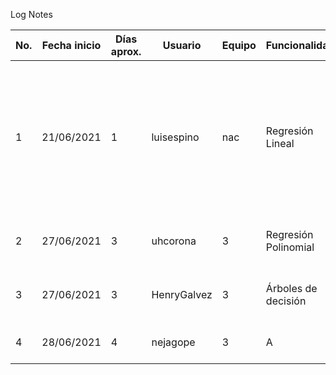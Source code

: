 Log Notes

|No.|Fecha inicio|Días aprox.|Usuario|Equipo|Funcionalidad|Detalle|Estado|Fecha fin|
|-|-|-|-|-|-|-|-|-|
|1|21/06/2021|1|luisespino|nac|Regresión Lineal|Regresión lineal con mínimos cuadrados, desarrollo básico, puede mejorarse e incluir otros tipos del modelo lineal.|Finalizado|21/06/2021|
|2|27/06/2021|3|uhcorona|3|Regresión Polinomial|Regresión polinómica, desarrollo básico|En desarrollo|En desarrollo|
|3|27/06/2021|3|HenryGalvez|3|Árboles de decisión|Árboles de decisión, desarrollo básico|En desarrollo|En desarrollo|
|4|28/06/2021|4|nejagope|3|A|Método de Bayes|Análisis de la solución|En desarrollo|